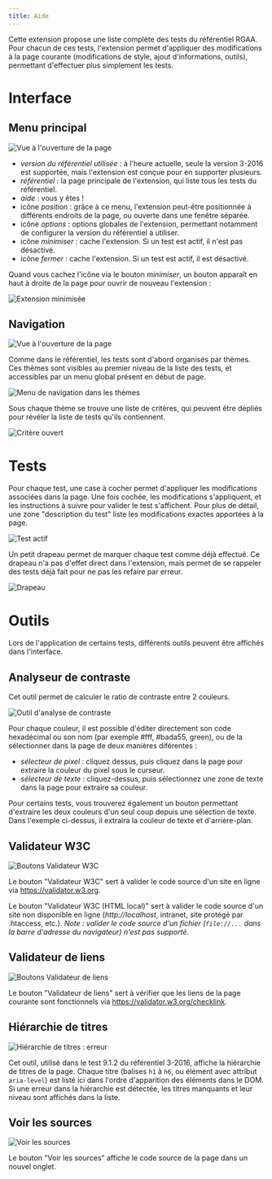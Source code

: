 ```yaml
---
title: Aide
---
```


Cette extension propose une liste complète des tests du référentiel RGAA.
Pour chacun de ces tests, l'extension permet d'appliquer des modifications à la page courante (modifications de style, ajout d'informations, outils), permettant d'effectuer plus simplement les tests.

# Interface

## Menu principal

![Vue à l'ouverture de la page](page://menu.png)

* *version du référentiel utilisée* : à l'heure actuelle, seule la version 3-2016 est supportée, mais l'extension est conçue pour en supporter plusieurs.
* *référentiel* : la page principale de l'extension, qui liste tous les tests du référentiel.
* *aide* : vous y êtes !
* icône *position* : grâce à ce menu, l'extension peut-être positionnée à différents endroits de la page, ou ouverte dans une fenêtre séparée.
* icône *options* : options globales de l'extension, permettant notamment de configurer la version du référentiel à utiliser.
* icône *minimiser* : cache l'extension. Si un test est actif, il n'est pas désactivé.
* icône *fermer* : cache l'extension. Si un test est actif, il est désactivé.

Quand vous cachez l'icône via le bouton *minimiser*, un bouton apparaît en haut à droite de la page pour ouvrir de nouveau l'extension :

![Extension minimisée](page://minimized.png)


## Navigation

![Vue à l'ouverture de la page](page://reference.png)

Comme dans le référentiel, les tests sont d'abord organisés par thèmes.
Ces thèmes sont visibles au premier niveau de la liste des tests, et accessibles par un menu global présent en début de page.

![Menu de navigation dans les thèmes](page://themes.png)

Sous chaque thème se trouve une liste de critères, qui peuvent être dépliés pour révéler la liste de tests qu'ils contiennent.

![Critère ouvert](page://criterion.png)

# Tests

Pour chaque test, une case à cocher permet d'appliquer les modifications associées dans la page. Une fois cochée, les modifications s'appliquent, et les instructions à suivre pour valider le test s'affichent. Pour plus de détail, une zone "description du test" liste les modifications exactes apportées à la page.

![Test actif](page://test.png)

Un petit drapeau permet de marquer chaque test comme déjà effectué.
Ce drapeau n'a pas d'effet direct dans l'extension, mais permet de se rappeler des tests déjà fait pour ne pas les refaire par erreur.

![Drapeau](page://flag.png)

# Outils

Lors de l'application de certains tests, différents outils peuvent être affichés dans l'interface.

## Analyseur de contraste

Cet outil permet de calculer le ratio de contraste entre 2 couleurs.

![Outil d'analyse de contraste](page://color-contrast.png)

Pour chaque couleur, il est possible d'éditer directement son code hexadécimal ou son nom (par exemple #fff, #bada55, green), ou de la sélectionner dans la page de deux manières diférentes :
* *sélecteur de pixel* : cliquez dessus, puis cliquez dans la page pour extraire la couleur du pixel sous le curseur.
* *sélecteur de texte* : cliquez-dessus, puis sélectionnez une zone de texte dans la page pour extraire sa couleur.

Pour certains tests, vous trouverez également un bouton permettant d'extraire les deux couleurs d'un seul coup depuis une sélection de texte. Dans l'exemple ci-dessus, il extraira la couleur de texte et d'arrière-plan.

## Validateur W3C

![Boutons Validateur W3C](page://w3c-validator.png)

Le bouton "Validateur W3C" sert à valider le code source d'un site en ligne via https://validator.w3.org.

Le bouton "Validateur W3C (HTML local)" sert à valider le code source d'un site non disponible en ligne (*http://localhost*, intranet, site protégé par .htaccess, etc.). *Note : valider le code source d'un fichier (`file://...` dans la barre d'adresse du navigateur) n'est pas supporté*.

## Validateur de liens

![Boutons Validateur de liens](page://link-checker.png)

Le bouton "Validateur de liens" sert à vérifier que les liens de la page courante sont fonctionnels via https://validator.w3.org/checklink.

## Hiérarchie de titres

![Hiérarchie de titres : erreur](page://titles-error.png)

Cet outil, utilisé dans le test 9.1.2 du référentiel 3-2016, affiche la hiérarchie de titres de la page. Chaque titre (balises `h1` à `h6`, ou élément avec attribut `aria-level`) est listé ici dans l'ordre d'apparition des éléments dans le DOM. Si une erreur dans la hiérarchie est détectée, les titres manquants et leur niveau sont affichés dans la liste.

## Voir les sources

![Voir les sources](page://view-sources.png)

Le bouton "Voir les sources" affiche le code source de la page dans un nouvel onglet.
